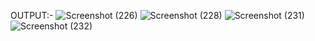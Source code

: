 OUTPUT:-
![Screenshot (226)](https://github.com/B-RAMKUMAR/Food-Donation-Ongoing-/assets/103769152/d35d776c-b81d-4ecd-ba44-cc3ca0e0b946)
![Screenshot (228)](https://github.com/B-RAMKUMAR/Food-Donation-Ongoing-/assets/103769152/41b9cd85-526b-4bef-a3fb-1fb9c7bf9114)
![Screenshot (231)](https://github.com/B-RAMKUMAR/Food-Donation-Ongoing-/assets/103769152/e442191a-4109-449d-99cb-fef28a3702db)
![Screenshot (232)](https://github.com/B-RAMKUMAR/Food-Donation-Ongoing-/assets/103769152/e071b127-3ac5-4214-ae3d-225912e07bdf)
